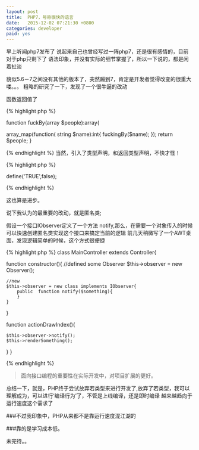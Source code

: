 ```yaml
---
layout: post
title:  PHP7，号称很快的语言
date:   2015-12-02 07:21:30 +0800
categories: developer 
paid: yes
---
```

早上听闻php7发布了
说起来自己也曾经写过一阵php7，还是很有感情的，目前对于php只剩下了
语法印象，并没有实际的细节掌握了，所以一下说的，都是闲着扯淡

貌似5.6－7之间没有其他的版本了，突然蹦到7，肯定是开发者觉得改变的很重大喽。。。
粗略的研究了一下，发现了一个很牛逼的改动

函数返回值了 

{% highlight php %}

function fuckBy(array $people):array{
  
  array_map(function( string $name):int{
    fuckingBy($name);
  });
  return $people;
}

{% endhighlight %}
当然，引入了类型声明，和返回类型声明，不快才怪！

{% highlight php %}

define('TRUE',false);

{% endhighlight %}

这也算是进步。

说下我认为的最重要的改动，就是匿名类;

假设一个接口IObserver定义了一个方法 notify,那么，在需要一个对象传入的时候可以快速创建匿名类实现这个接口来搞定当前的逻辑
前几天稍微写了一个AWT桌面，发现逻辑简单的时候，这个方式很便捷

{% highlight php %}
class MainController extends Controller{
  
  function constructor(){
    //defined some Observer
    $this->observer = new Observer();

    //new 
    $this->observer = new class implements IObserver{
        public  function notify($something){
        }
    }
  }


  function actionDrawIndex(){

    $this->observer->notify();
    $this->renderSomething();
  }
}

{% endhighlight %}
>面向接口编程的重要性在实际开发中，对项目扩展的更好。

总结一下，就是，PHP终于尝试放弃若类型来进行开发了,放弃了若类型，我可以理解成为，可以进行‘编译行为’了，不管是上线编译，还是即时编译
越来越趋向于运行速度这个需求了

###不过我印象中，PHP从来都不是靠运行速度混江湖的

###靠的是学习成本低。

未完待。。




